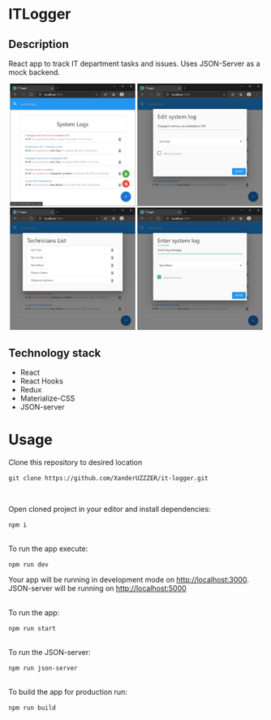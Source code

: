 # ITLogger

## Description

React app to track IT department tasks and issues. Uses JSON-Server as a mock backend.

<p align="center">
  <img src="./public/ITLog1.jpg" width="49%" />
  <img src="./public/ITLog2.jpg" width="49%" /> 
  <img src="./public/ITLog3.jpg" width="49%" />
  <img src="./public/ITLog4.jpg" width="49%" />

</p>

## Technology stack

- React
- React Hooks
- Redux
- Materialize-CSS
- JSON-server
  <br>

# Usage

Clone this repository to desired location

```Shell
git clone https://github.com/XanderUZZZER/it-logger.git
```

<br>

Open cloned project in your editor and install dependencies:

```Shell
npm i
```

<br>
To run the app execute:

```Shell
npm run dev
```

Your app will be running in development mode on [http://localhost:3000](http://localhost:3000).  
JSON-server will be running on [http://localhost:5000](http://localhost:5000)
<br>

<br>
To run the app:

```Shell
npm run start
```

<br>
To run the JSON-server:

```Shell
npm run json-server
```

<br>
To build the app for production run:

```Shell
npm run build
```

<br>
